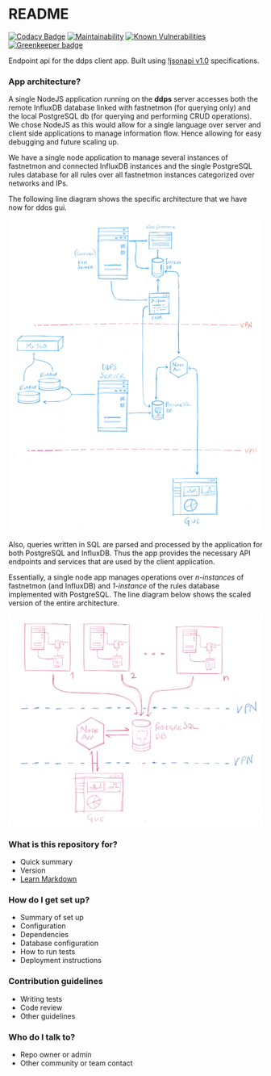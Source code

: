 # README #

[![Codacy Badge](https://api.codacy.com/project/badge/Grade/b655c079dd3d41fda19c4d45e1256bb5)](https://app.codacy.com/app/DeIC/ddps-node?utm_source=github.com&utm_medium=referral&utm_content=deic-dk/ddps-node&utm_campaign=badger) [![Maintainability](https://api.codeclimate.com/v1/badges/1a97a8ffec0cf7105b85/maintainability)](https://codeclimate.com/github/deic-dk/ddps-node/maintainability)  [![Known Vulnerabilities](https://snyk.io/test/github/deic-dk/ddps-node/badge.svg)](https://snyk.io/test/github/deic-dk/ddps-node) [![Greenkeeper badge](https://badges.greenkeeper.io/deic-dk/ddosapi.svg)](https://greenkeeper.io/)

Endpoint api for the ddps client app. Built using [!jsonapi v1.0](http://jsonapi.org) specifications.

### App architecture? ###

A single NodeJS application running on the **ddps** server accesses both the remote InfluxDB database linked with fastnetmon (for querying only) and the local PostgreSQL db (for querying and performing CRUD operations). We chose NodeJS as this would allow for a single language over server and client side applications to manage information flow. Hence allowing for easy debugging and future scaling up.

We have a single node application to manage several instances of fastnetmon and connected InfluxDB instances and the single PostgreSQL rules database for all rules over all fastnetmon instances categorized over networks and IPs. 

The following line diagram shows the specific architecture that we have now for ddos gui.

![Application Overview](public/readme/app-overview.png)

Also, queries written in SQL are parsed and processed by the application for both PostgreSQL and InfluxDB. 
Thus the app provides the necessary API endpoints and services that are used by the client application.

Essentially, a single node app manages operations over *n-instances* of fastnetmon (and InfluxDB) and *1-instance* of the rules database implemented with PostgreSQL. The line diagram below shows the scaled version of the entire architecture.

![App Architecture : Scaled Up](public/readme/scaled.png)


### What is this repository for? ###

* Quick summary
* Version
* [Learn Markdown](https://bitbucket.org/tutorials/markdowndemo)

### How do I get set up? ###

* Summary of set up
* Configuration
* Dependencies
* Database configuration
* How to run tests
* Deployment instructions

### Contribution guidelines ###

* Writing tests
* Code review
* Other guidelines

### Who do I talk to? ###

* Repo owner or admin
* Other community or team contact

